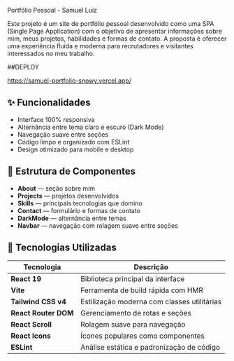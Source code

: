 Portfólio Pessoal - Samuel Luiz

Este projeto é um site de portfólio pessoal desenvolvido como uma SPA (Single Page Application) com o objetivo de apresentar informações sobre mim, meus projetos, habilidades e formas de contato. A proposta é oferecer uma experiência fluida e moderna para recrutadores e visitantes interessados no meu trabalho.

##DEPLOY

https://samuel-portfolio-snowy.vercel.app/

## ✨ Funcionalidades

- Interface 100% responsiva
- Alternância entre tema claro e escuro (Dark Mode)
- Navegação suave entre seções
- Código limpo e organizado com ESLint
- Design otimizado para mobile e desktop

## 📂 Estrutura de Componentes

- **About** — seção sobre mim
- **Projects** — projetos desenvolvidos
- **Skills** — principais tecnologias que domino
- **Contact** — formulário e formas de contato
- **DarkMode** — alternância entre temas
- **Navbar** — navegação com rolagem suave entre seções

## 🚀 Tecnologias Utilizadas

| Tecnologia | Descrição |
|------------|-----------|
| **React 19** | Biblioteca principal da interface |
| **Vite** | Ferramenta de build rápida com HMR |
| **Tailwind CSS v4** | Estilização moderna com classes utilitárias |
| **React Router DOM** | Gerenciamento de rotas e seções |
| **React Scroll** | Rolagem suave para navegação |
| **React Icons** | Ícones populares como componentes |
| **ESLint** | Análise estática e padronização de código |
